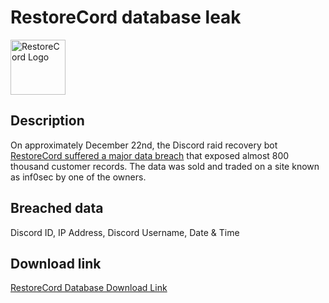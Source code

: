 # RestoreCord database leak

<img src="https://github.com/user-attachments/assets/9b1bde7a-523f-40ef-879d-7b61bd6a479d" alt="RestoreCord Logo" width="88" height="88">

## Description

On approximately December 22nd, the Discord raid recovery bot <a href="https://archive.is/DhUUT" target="_blank" rel="noopener">RestoreCord suffered a major data breach</a> that exposed almost 800 thousand customer records. The data was sold and traded on a site known as inf0sec by one of the owners.

## Breached data

Discord ID, IP Address, Discord Username, Date & Time

## Download link

[RestoreCord Database Download Link](https://files.vc/d/dl?hash=2f000b0887499da7f7d2a9bfb817ad6c)
